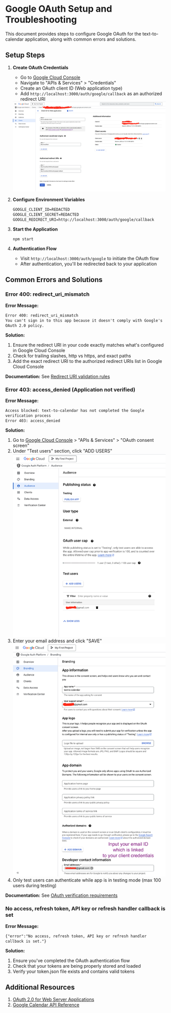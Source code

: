 # Google OAuth Setup and Troubleshooting

This document provides steps to configure Google OAuth for the text-to-calendar application, along with common errors and solutions.

## Setup Steps

1. **Create OAuth Credentials**
   - Go to [Google Cloud Console](https://console.cloud.google.com/)
   - Navigate to "APIs & Services" > "Credentials"
   - Create an OAuth client ID (Web application type)
   - Add `http://localhost:3000/auth/google/callback` as an authorized redirect URI

   <img src="./screenshots/oauth_setup_client_creds.png" alt="OAuth Client Credentials Setup" width="600">

2. **Configure Environment Variables**
   ```
   GOOGLE_CLIENT_ID=REDACTED
   GOOGLE_CLIENT_SECRET=REDACTED
   GOOGLE_REDIRECT_URI=http://localhost:3000/auth/google/callback
   ```

3. **Start the Application**
   ```
   npm start
   ```

4. **Authentication Flow**
   - Visit `http://localhost:3000/auth/google` to initiate the OAuth flow
   - After authentication, you'll be redirected back to your application

## Common Errors and Solutions

### Error 400: redirect_uri_mismatch

**Error Message:**
```
Error 400: redirect_uri_mismatch
You can't sign in to this app because it doesn't comply with Google's OAuth 2.0 policy.
```

**Solution:**
1. Ensure the redirect URI in your code exactly matches what's configured in Google Cloud Console
2. Check for trailing slashes, http vs https, and exact paths
3. Add the exact redirect URI to the authorized redirect URIs list in Google Cloud Console

**Documentation:** 
See [Redirect URI validation rules](https://developers.google.com/identity/protocols/oauth2/web-server#authorization-errors-redirect-uri-mismatch)

### Error 403: access_denied (Application not verified)

**Error Message:**
```
Access blocked: text-to-calendar has not completed the Google verification process
Error 403: access_denied
```

**Solution:**
1. Go to [Google Cloud Console](https://console.cloud.google.com/) > "APIs & Services" > "OAuth consent screen"
2. Under "Test users" section, click "ADD USERS"
   <img src="./screenshots/oauth_setup_adding_test_user_email_id.png" alt="Adding Test Users" width="500">
3. Enter your email address and click "SAVE"
   <img src="./screenshots/oauth_setup_adding_dev_user_email_id.png" alt="Adding Developer Email" width="500">
4. Only test users can authenticate while app is in testing mode (max 100 users during testing)

**Documentation:**
See [OAuth verification requirements](https://developers.google.com/identity/protocols/oauth2/web-server#user-consent-errors)

### No access, refresh token, API key or refresh handler callback is set

**Error Message:**
```
{"error":"No access, refresh token, API key or refresh handler callback is set."}
```

**Solution:**
1. Ensure you've completed the OAuth authentication flow
2. Check that your tokens are being properly stored and loaded
3. Verify your token.json file exists and contains valid tokens

## Additional Resources

1. [OAuth 2.0 for Web Server Applications](https://developers.google.com/identity/protocols/oauth2/web-server)
2. [Google Calendar API Reference](https://developers.google.com/calendar/api/v3/reference)
